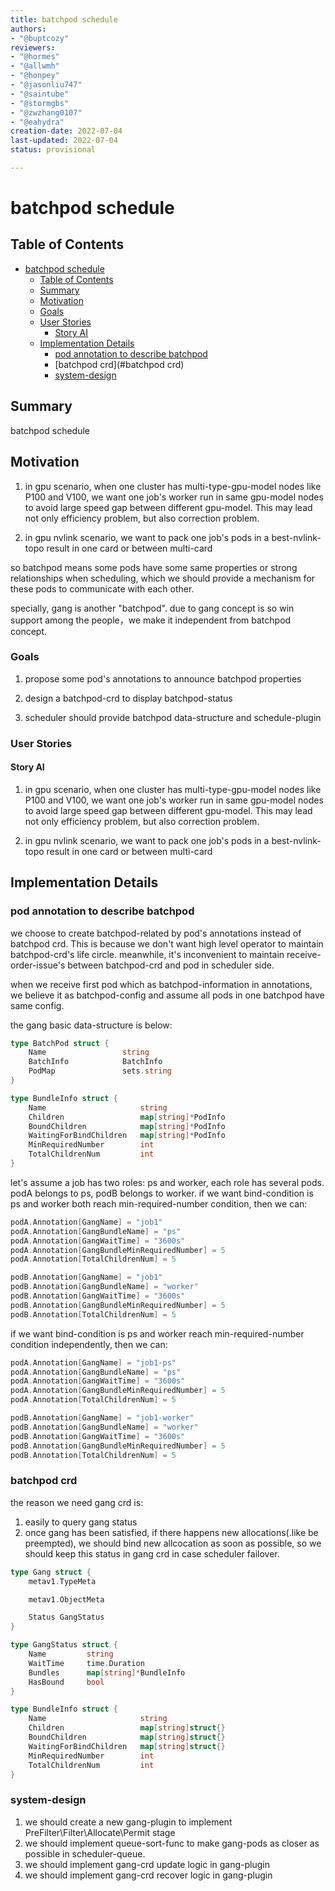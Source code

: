 ```yaml
---
title: batchpod schedule
authors:
- "@buptcozy"
reviewers:
- "@hormes"
- "@allwmh"
- "@honpey"
- "@jasonliu747"
- "@saintube"
- "@stormgbs"
- "@zwzhang0107"
- "@eahydra"
creation-date: 2022-07-04
last-updated: 2022-07-04
status: provisional

---
```


# batchpod schedule

## Table of Contents

<!--ts-->

* [batchpod schedule](#batchpod-schedule)
  * [Table of Contents](#table-of-contents)
  * [Summary](#summary)
  * [Motivation](#motivation)
  * [Goals](#goals)
  * [User Stories](#user-stories)
    * [Story AI](#story-AI)
  * [Implementation Details](#implementation-details)
    * [pod annotation to describe batchpod](#pod-annotation-to-describe-batchpod)
    * [batchpod crd](#batchpod crd)
    * [system-design](#system-design)

<!--te-->

## Summary
batchpod schedule

## Motivation
1. in gpu scenario, when one cluster has multi-type-gpu-model nodes like P100 and V100, we want one job's worker run in 
same gpu-model nodes to avoid large speed gap between different gpu-model. This may lead not only efficiency problem, 
but also correction problem.

2. in gpu nvlink scenario, we want to pack one job's pods in a best-nvlink-topo result in one card or between multi-card

so batchpod means some pods have some same properties or strong relationships when scheduling, which we should provide 
a mechanism for these pods to communicate with each other.

specially, gang is another "batchpod". due to gang concept is so win support among the people，we make it independent 
from batchpod concept.

### Goals
1. propose some pod's annotations to announce batchpod properties

2. design a batchpod-crd to display batchpod-status

3. scheduler should provide batchpod data-structure and schedule-plugin 

### User Stories

#### Story AI
1. in gpu scenario, when one cluster has multi-type-gpu-model nodes like P100 and V100, we want one job's worker run in 
same gpu-model nodes to avoid large speed gap between different gpu-model. This may lead not only efficiency problem, 
but also correction problem.

2. in gpu nvlink scenario, we want to pack one job's pods in a best-nvlink-topo result in one card or between multi-card
     
## Implementation Details
### pod annotation to describe batchpod
we choose to create batchpod-related by pod's annotations instead of batchpod crd. This is because we don't want high level
operator to maintain batchpod-crd's life circle. meanwhile, it's inconvenient to maintain receive-order-issue's between 
batchpod-crd and pod in scheduler side.

when we receive first pod which as batchpod-information in annotations, we believe it as batchpod-config and assume all 
pods in one batchpod have same config.

the gang basic data-structure is below:

```go
type BatchPod struct {
    Name                 string
    BatchInfo            BatchInfo
    PodMap               sets.string
}

type BundleInfo struct {
    Name                     string
    Children                 map[string]*PodInfo  
    BoundChildren            map[string]*PodInfo
    WaitingForBindChildren   map[string]*PodInfo
    MinRequiredNumber        int
    TotalChildrenNum         int
}
```

let's assume a job has two roles: ps and worker, each role has several pods. podA belongs to ps, podB belongs to worker.
if we want bind-condition is ps and worker both reach min-required-number condition, then we can:
```go
podA.Annotation[GangName] = "job1"
podA.Annotation[GangBundleName] = "ps"
podA.Annotation[GangWaitTime] = "3600s"
podA.Annotation[GangBundleMinRequiredNumber] = 5
podA.Annotation[TotalChildrenNum] = 5

podB.Annotation[GangName] = "job1"
podB.Annotation[GangBundleName] = "worker"
podB.Annotation[GangWaitTime] = "3600s"
podB.Annotation[GangBundleMinRequiredNumber] = 5
podB.Annotation[TotalChildrenNum] = 5
```

if we want bind-condition is ps and worker reach min-required-number condition independently, then we can:
```go
podA.Annotation[GangName] = "job1-ps"
podA.Annotation[GangBundleName] = "ps"
podA.Annotation[GangWaitTime] = "3600s"
podA.Annotation[GangBundleMinRequiredNumber] = 5
podA.Annotation[TotalChildrenNum] = 5

podB.Annotation[GangName] = "job1-worker"
podB.Annotation[GangBundleName] = "worker"
podB.Annotation[GangWaitTime] = "3600s"
podB.Annotation[GangBundleMinRequiredNumber] = 5
podB.Annotation[TotalChildrenNum] = 5
```

### batchpod crd
the reason we need gang crd is:
1. easily to query gang status
2. once gang has been satisfied, if there happens new allocations(.like be preempted), we should bind new allcocation
   as soon as possible, so we should keep this status in gang crd in case scheduler failover.

```go
type Gang struct {
    metav1.TypeMeta

    metav1.ObjectMeta

    Status GangStatus
}

type GangStatus struct {
    Name         string
    WaitTime     time.Duration
    Bundles      map[string]*BundleInfo
    HasBound     bool
}

type BundleInfo struct {
    Name                     string
    Children                 map[string]struct{}  
    BoundChildren            map[string]struct{}  
    WaitingForBindChildren   map[string]struct{}  
    MinRequiredNumber        int
    TotalChildrenNum         int
}
```

### system-design
1. we should create a new gang-plugin to implement PreFilter\Filter\Allocate\Permit stage
2. we should implement queue-sort-func to make gang-pods as closer as possible in scheduler-queue.
3. we should implement gang-crd update logic in gang-plugin
4. we should implement gang-crd recover logic in gang-plugin